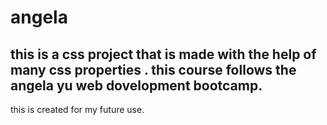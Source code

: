 # angela
this is a css project that is made with the help of many css properties . this course follows the angela yu web dovelopment bootcamp.
--
this is created for my future use.

